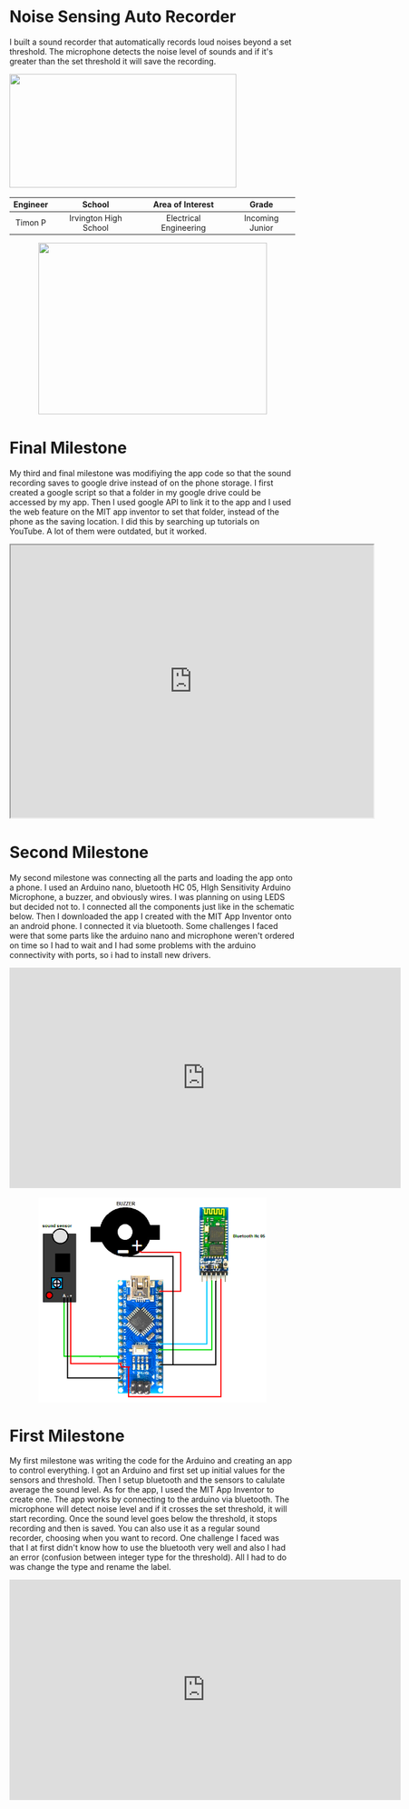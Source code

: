 ﻿# Noise Sensing Auto Recorder
I built a sound recorder that automatically records loud noises beyond a set threshold. The microphone detects the noise level of sounds and if it's greater than the set threshold it will save the recording.

<img src="https://github.com/timonpinto/timonpinto/blob/main/Project%20image.png?raw=true" width="400" height="200" />


| **Engineer** | **School** | **Area of Interest** | **Grade** |
|:--:|:--:|:--:|:--:|
| Timon P | Irvington High School | Electrical Engineering | Incoming Junior

<p align="center">
<img src="https://github.com/timonpinto/timonpinto/blob/main/Headstone.png?raw=true" width="403" height="302" />
</p>
  
# Final Milestone
My third and final milestone was modifiying the app code so that the sound recording saves to google drive instead of on the phone storage. I first created a google script so that a folder in my google drive could be accessed by my app. Then I used google API to link it to the app and I used the web feature on the MIT app inventor to set that folder, instead of the phone as the saving location. I did this by searching up tutorials on YouTube. A lot of them were outdated, but it worked.

<iframe src="https://drive.google.com/file/d/14mpCAx4-LxbFgDi0t8NyHAwlmhG-Teeq/preview" width="640" height="480" allow="autoplay" title="Timon P Milestone 3"></iframe>

# Second Milestone
My second milestone was connecting all the parts and loading the app onto a phone. I used an Arduino nano, bluetooth HC 05, HIgh Sensitivity Arduino Microphone, a buzzer, and obviously wires. I was planning on using LEDS but decided not to. I connected all the components just like in the schematic below. Then I downloaded the app I created with the MIT App Inventor onto an android phone. I connected it via bluetooth. Some challenges I faced were that some parts like the arduino nano and microphone weren't ordered on time so I had to wait and I had some problems with the arduino connectivity with ports, so i had to install new drivers.

<iframe width="690" height="388.125" src="https://www.youtube.com/embed/5jRdsDVFmwM?rel=0&modestbranding=1" title="Timon P Milestone 2" frameborder="0" allow="accelerometer; autoplay; clipboard-write; encrypted-media; gyroscope; picture-in-picture" allowfullscreen></iframe>

<p align="center">
<img src="https://raw.githubusercontent.com/timonpinto/timonpinto/main/schematic.png" width="403" height:="359"></img>
</p>

# First Milestone
  

My first milestone was writing the code for the Arduino and creating an app to control everything. I got an Arduino and first set up initial values for the sensors and threshold. Then I setup bluetooth and the sensors to calulate average the sound level. As for the app, I used the MIT App Inventor to create one. The app works by connecting to the arduino via bluetooth. The microphone will detect noise level and if it crosses the set threshold, it will start recording. Once the sound level goes below the threshold, it stops recording and then is saved. You can also use it as a regular sound recorder, choosing when you want to record. One challenge I faced was that I at first didn't know how to use the bluetooth very well and also I had an error (confusion between integer type for the threshold). All I had to do was change the type and rename the label.

<iframe width="690" height="388.125" src="https://www.youtube.com/embed/bcs4oOWuk34?rel=0&modestbranding=1" title="Timon P Milestone 1" frameborder="0" allow="accelerometer; autoplay; clipboard-write; encrypted-media; gyroscope; picture-in-picture" allowfullscreen></iframe>
